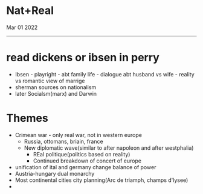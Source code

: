 # Nat+Real
Mar 01 2022
***
# read dickens or ibsen in perry 
 - Ibsen - playright - abt family life - dialogue abt husband vs wife - reality vs romantic view of marrige
 - sherman sources on nationalism
 - later Socialsm(marx) and Darwin

# Themes
 - Crimean war - only real war, not in western europe 
   - Russia, ottomans, briain, france 
   - New diplomatic wave(similar to after napoleon and after westphalia)
     - REal politique(politics based on reality)
     - Continued breakdown of concert of europe 
 - unification of ital and germany change balance of power 
 - Austria-hungary dual monarchy 
 - Most continental cities city planning(Arc de triamph, champs d'lysee)
 - 